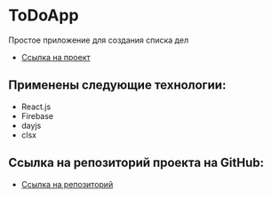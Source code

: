 # ToDoApp
Простое приложение для создания списка дел

- [Ссылка на проект](https://todo-ece42.web.app)

## Применены следующие технологии:

- React.js
- Firebase
- dayjs
- clsx

## Ссылка на репозиторий проекта на GitHub:

- [Ссылка на репозиторий](https://github.com/malkov-am/ToDoApp)
